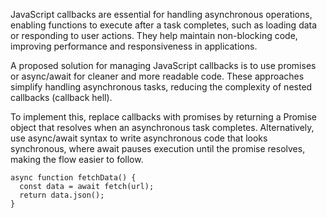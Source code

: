 <!-- #### [Go Back ↩](../README.md) -->

JavaScript callbacks are essential for handling asynchronous operations, enabling functions to execute after a task completes, such as loading data or responding to user actions. They help maintain non-blocking code, improving performance and responsiveness in applications.

A proposed solution for managing JavaScript callbacks is to use promises or async/await for cleaner and more readable code. These approaches simplify handling asynchronous tasks, reducing the complexity of nested callbacks (callback hell).

To implement this, replace callbacks with promises by returning a Promise object that resolves when an asynchronous task completes. Alternatively, use async/await syntax to write asynchronous code that looks synchronous, where await pauses execution until the promise resolves, making the flow easier to follow.

```
async function fetchData() {
  const data = await fetch(url);
  return data.json();
}
```